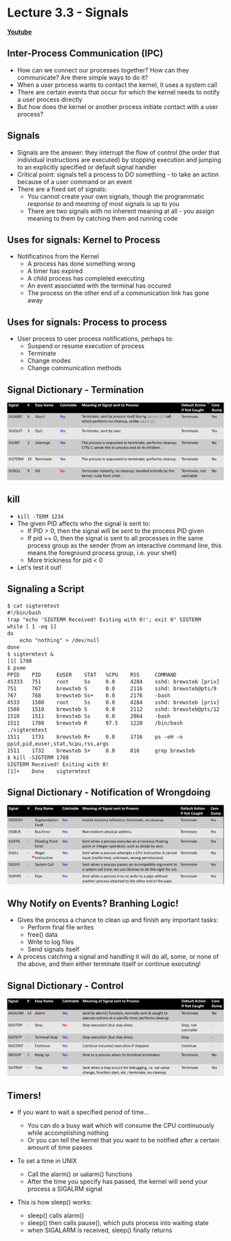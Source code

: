 # Lecture 3.3 - Signals

[**Youtube**](https://www.youtube.com/watch?v=VwS3dx3uyiQ)


## Inter-Process Communication (IPC)
* How can we connect our processes together? How can they communicate? Are there simple ways to do it?
* When a user process wants to contact the kernel, it uses a system call
* There are certain events that occur for which the kernel needs to notify a user process directly
* But how does the kernel or another process initiate contact with a user process?

## Signals
* Signals are the answer: they interrupt the flow of control (the order that individual instructions are executed) by stopping execution and jumping to an explicitly specified or default signal handler
* Critical point: signals tell a process to DO something - to take an action because of a user command or an event
* There are a fixed set of signals:
	* You cannot create your own signals, though the programmatic *response to* and *meaning of* most signals is up to you
	* There are two signals with no inherent meaning at all - you assign meaning to them by catching them and running code

## Uses for signals: Kernel to Process
* Notificatinos from the Kernel
	* A process has done something wrong
	* A timer has expired 
	* A child process has completed executing
	* An event associated with the terminal has occured
	* The process on the other end of a communication link has gone away

## Uses for signals: Process to process
* User process to user process notifications, perhaps to:
	* Suspend or resume execution of process
	* Terminate
	* Change modes
	* Change communication methods


## Signal Dictionary - Termination
![1](./images/3_1.png)

## kill
* `kill -TERM 1234`
* The given PID affects who the signal is sent to:
	* If PID > 0, then the signal will be sent to the process PID given
	* If pid == 0, then the signal is sent to all processes in the same process group as the sender (from an interactive command line, this means the foreground process group, i.e. your shell)
	* More trickiness for pid < 0
* Let's test it out!

## Signaling a Script
```console
$ cat sigtermtest
#!/bin/bash
trap "echo 'SIGTERM Received! Exiting with 0!'; exit 0" SIGTERM
while [ 1 -eq 1]
do
	echo "nothing" > /dev/null
done
$ sigtermtest &
[1] 1708
$ psme
PPID 	PID 	EUSER 	 STAT	%CPU 	RSS		COMMAND
45333	751		root	 Ss 	0.0		4284	sshd: brewsteb [priv]
751		767		brewsteb S		0.0		2116	sshd: brewsteb@pts/9
767		768		brewsteb Ss+	0.0		2176	-bash
4533	1508	root	 Ss 	0.0		4284	sshd: brewsteb [priv]
1508	1510	brewsteb S 		0.0		2112	sshd: brewsteb@pts/12
1510	1511	brewsteb Ss 	0.0		2064	-bash
1511	1708	brewsteb R 		97.5	1220	/bin/bash ./sigtermtest
1511	1731 	brewsteb R+		0.0		1716	ps -eH -o ppid,pid,euser,stat,%cpu,rss,args
1511	1732	brewsteb S+		0.0		816		grep brewsteb
$ kill -SIGTERM 1708
SIGTERM Received! Exiting with 0!
[1]+	Done 	sigtermtest 
```

## Signal Dictionary - Notification of Wrongdoing
![2](./images/3_2.png)

## Why Notify on Events? Branhing Logic!
* Gives the process a chance to clean up and finish any important tasks:
	* Perform final file writes
	* free() data
	* Write to log files
	* Send signals itself
* A process catching a signal and handling it will do all, some, or none of the above, and then either terminate itself or continue executing!

## Signal Dictionary - Control
![3](./images/3_3.png)

## Timers!
* If you want to wait a specified period of time...
	* You can do a busy wait which will consume the CPU continuously while accomplishing nothing
	* Or you can tell the kernel that you want to be notified after a certain amount of time passes
* To set a time in UNIX
	* Call the alarm() or ualarm() functions
	* After the time you specify has passed, the kernel will send your process a SIGALRM signal 

* This is how sleep() works:
	* sleep() calls alarm()
	* sleep() then calls pause(), which puts process into waiting state
	* when SIGALARM is received, sleep() finally returns





